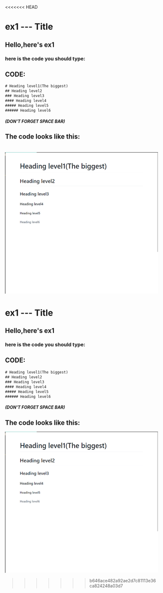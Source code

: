 <<<<<<< HEAD
# ex1 ---   Title

## Hello,here's ex1
### here is the code you should type:
## CODE:
    # Heading level1(The biggest)
    ## Heading level2
    ### Heading level3
    #### Heading level4
    ##### Heading level5
    ###### Heading level6
##### (DON'T FORGET SPACE BAR)
## The code looks like this:
![snipaste](Snipaste_2021-12-05_19-04-32.png)
=======
# ex1 ---   Title

## Hello,here's ex1
### here is the code you should type:
## CODE:
    # Heading level1(The biggest)
    ## Heading level2
    ### Heading level3
    #### Heading level4
    ##### Heading level5
    ###### Heading level6
##### (DON'T FORGET SPACE BAR)
## The code looks like this:
![snipaste](Snipaste_2021-12-05_19-04-32.png)
>>>>>>> b646ace482a92ae2d7c81113e36ca824248a03d7
    